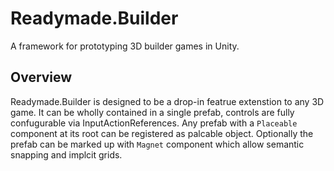 # Readymade.Builder
A framework for prototyping 3D builder games in Unity.

## Overview

Readymade.Builder is designed to be a drop-in featrue extenstion to any 3D game. It can be wholly contained in a single prefab, controls are fully confugurable via InputActionReferences. Any prefab with a `Placeable` component at its root can be registered as palcable object. Optionally the prefab can be marked up with `Magnet` component which allow semantic snapping and implcit grids.
